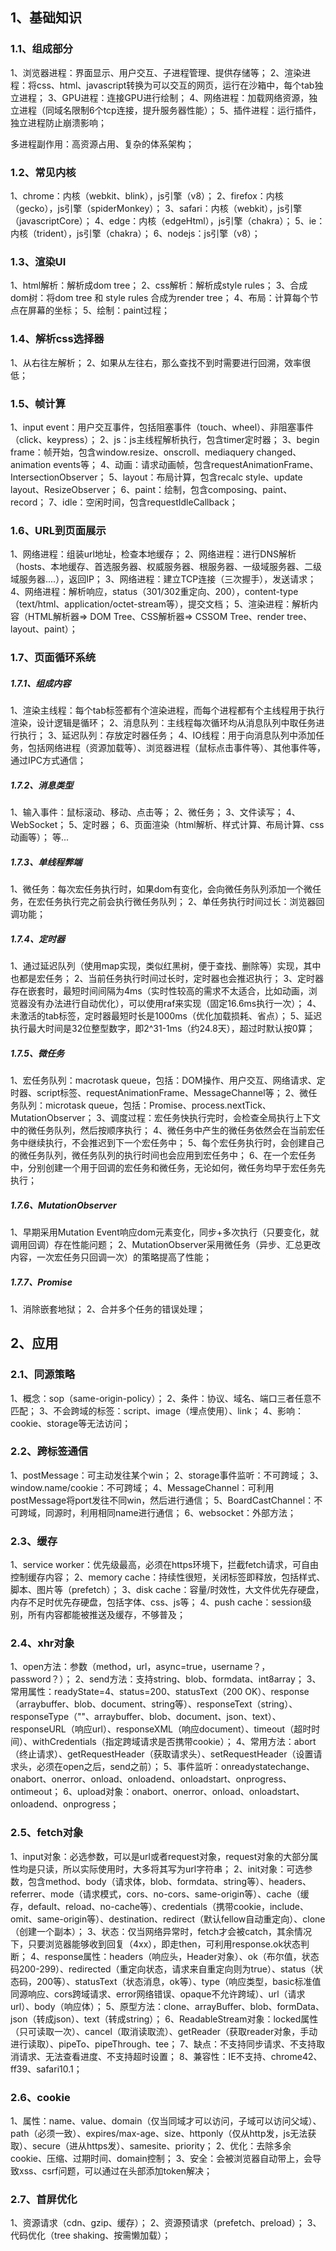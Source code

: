 ## 1、基础知识

### 1.1、组成部分

1、浏览器进程：界面显示、用户交互、子进程管理、提供存储等；
2、渲染进程：将css、html、javascript转换为可以交互的网页，运行在沙箱中，每个tab独立进程；
3、GPU进程：连接GPU进行绘制；
4、网络进程：加载网络资源，独立进程（同域名限制6个tcp连接，提升服务器性能）；
5、插件进程：运行插件，独立进程防止崩溃影响；

多进程副作用：高资源占用、复杂的体系架构；

### 1.2、常见内核

1、chrome：内核（webkit、blink），js引擎（v8）；
2、firefox：内核（gecko），js引擎（spiderMonkey）；
3、safari：内核（webkit），js引擎（javascriptCore）；
4、edge：内核（edgeHtml），js引擎（chakra）；
5、ie：内核（trident），js引擎（chakra）；
6、nodejs：js引擎（v8）；

### 1.3、渲染UI

1、html解析：解析成dom tree；
2、css解析：解析成style rules；
3、合成dom树：将dom tree 和 style rules 合成为render tree；
4、布局：计算每个节点在屏幕的坐标；
5、绘制：paint过程；

### 1.4、解析css选择器

1、从右往左解析；
2、如果从左往右，那么查找不到时需要进行回溯，效率很低；

### 1.5、帧计算

1、input event：用户交互事件，包括阻塞事件（touch、wheel）、非阻塞事件（click、keypress）；
2、js：js主线程解析执行，包含timer定时器；
3、begin frame：帧开始，包含window.resize、onscroll、mediaquery changed、animation events等；
4、动画：请求动画帧，包含requestAnimationFrame、IntersectionObserver；
5、layout：布局计算，包含recalc style、update layout、ResizeObserver；
6、paint：绘制，包含composing、paint、record；
7、idle：空闲时间，包含requestIdleCallback；

### 1.6、URL到页面展示

1、网络进程：组装url地址，检查本地缓存；
2、网络进程：进行DNS解析（hosts、本地缓存、首选服务器、权威服务器、根服务器、一级域服务器、二级域服务器....），返回IP；
3、网络进程：建立TCP连接（三次握手），发送请求；
4、网络进程：解析响应，status（301/302重定向、200），content-type（text/html、application/octet-stream等），提交文档；
5、渲染进程：解析内容（HTML解析器=> DOM Tree、CSS解析器=> CSSOM Tree、render tree、layout、paint）；

### 1.7、页面循环系统

##### 1.7.1、组成内容

1、渲染主线程：每个tab标签都有个渲染进程，而每个进程都有个主线程用于执行渲染，设计逻辑是循环；
2、消息队列：主线程每次循环均从消息队列中取任务进行执行；
3、延迟队列：存放定时器任务；
4、IO线程：用于向消息队列中添加任务，包括网络进程（资源加载等）、浏览器进程（鼠标点击事件等）、其他事件等，通过IPC方式通信；

##### 1.7.2、消息类型

1、输入事件：鼠标滚动、移动、点击等；
2、微任务；
3、文件读写；
4、WebSocket；
5、定时器；
6、页面渲染（html解析、样式计算、布局计算、css动画等）；
等...

##### 1.7.3、单线程弊端

1、微任务：每次宏任务执行时，如果dom有变化，会向微任务队列添加一个微任务，在宏任务执行完之前会执行微任务队列；
2、单任务执行时间过长：浏览器回调功能；

##### 1.7.4、定时器

1、通过延迟队列（使用map实现，类似红黑树，便于查找、删除等）实现，其中也都是宏任务；
2、当前任务执行时间过长时，定时器也会推迟执行；
3、定时器存在嵌套时，最短时间间隔为4ms（实时性较高的需求不太适合，比如动画，浏览器没有办法进行自动优化），可以使用raf来实现（固定16.6ms执行一次）；
4、未激活的tab标签，定时器最短时长是1000ms（优化加载损耗、省点）；
5、延迟执行最大时间是32位整型数字，即2^31-1ms（约24.8天），超过时默认按0算；

##### 1.7.5、微任务

1、宏任务队列：macrotask queue，包括：DOM操作、用户交互、网络请求、定时器、script标签、requestAnimationFrame、MessageChannel等；
2、微任务队列：microtask queue，包括：Promise、process.nextTick、MutationObserver；
3、调度过程：宏任务快执行完时，会检查全局执行上下文中的微任务队列，然后按顺序执行；
4、微任务中产生的微任务依然会在当前宏任务中继续执行，不会推迟到下一个宏任务中；
5、每个宏任务执行时，会创建自己的微任务队列，微任务队列的执行时间也会应用到宏任务中；
6、在一个宏任务中，分别创建一个用于回调的宏任务和微任务，无论如何，微任务均早于宏任务先执行；

##### 1.7.6、MutationObserver

1、早期采用Mutation Event响应dom元素变化，同步+多次执行（只要变化，就调用回调）存在性能问题；
2、MutationObserver采用微任务（异步、汇总更改内容，一次宏任务只回调一次）的策略提高了性能；

##### 1.7.7、Promise

1、消除嵌套地狱；
2、合并多个任务的错误处理；

## 2、应用

### 2.1、同源策略

1、概念：sop（same-origin-policy）；
2、条件：协议、域名、端口三者任意不匹配；
3、不会跨域的标签：script、image（埋点使用）、link；
4、影响：cookie、storage等无法访问；

### 2.2、跨标签通信

1、postMessage：可主动发往某个win；
2、storage事件监听：不可跨域；
3、window.name/cookie：不可跨域；
4、MessageChannel：可利用postMessage将port发往不同win，然后进行通信；
5、BoardCastChannel：不可跨域，同源时，利用相同name进行通信；
6、websocket：外部方法；

### 2.3、缓存

1、service worker：优先级最高，必须在https环境下，拦截fetch请求，可自由控制缓存内容；
2、memory cache：持续性很短，关闭标签即释放，包括样式、脚本、图片等（prefetch）；
3、disk cache：容量/时效性，大文件优先存硬盘，内存不足时优先存硬盘，包括字体、css、js等；
4、push cache：session级别，所有内容都能被推送及缓存，不够普及；

### 2.4、xhr对象

1、open方法：参数（method，url，async=true，username？，password？）；
2、send方法：支持string、blob、formdata、int8array；
3、常用属性：readyState=4、status=200、statusText（200 OK）、response（arraybuffer、blob、document、string等）、responseText（string）、responseType（""、arraybuffer、blob、document、json、text）、responseURL（响应url）、responseXML（响应document）、timeout（超时时间）、withCredentials（指定跨域请求是否携带cookie）；
4、常用方法：abort（终止请求）、getRequestHeader（获取请求头）、setRequestHeader（设置请求头，必须在open之后，send之前）；
5、事件监听：onreadystatechange、onabort、onerror、onload、onloadend、onloadstart、onprogress、ontimeout；
6、upload对象：onabort、onerror、onload、onloadstart、onloadend、onprogress；

### 2.5、fetch对象

1、input对象：必选参数，可以是url或者request对象，request对象的大部分属性均是只读，所以实际使用时，大多将其写为url字符串；
2、init对象：可选参数，包含method、body（请求体，blob、formdata、string等）、headers、referrer、mode（请求模式，cors、no-cors、same-origin等）、cache（缓存，default、reload、no-cache等）、credentials（携带cookie，include、omit、same-origin等）、destination、redirect（默认fellow自动重定向）、clone（创建一个副本）；
3、状态：仅当网络异常时，fetch才会被catch，其余情况下，只要浏览器能够收到回复（4xx），即走then，可利用response.ok状态判断；
4、response属性：headers（响应头，Header对象）、ok（布尔值，状态码200-299）、redirected（重定向状态，请求来自重定向则为true）、status（状态码，200等）、statusText（状态消息，ok等）、type（响应类型，basic标准值同源响应、cors跨域请求、error网络错误、opaque不允许跨域）、url（请求url）、body（响应体）；
5、原型方法：clone、arrayBuffer、blob、formData、json（转成json）、text（转成string）；
6、ReadableStream对象：locked属性（只可读取一次）、cancel（取消读取流）、getReader（获取reader对象，手动进行读取）、pipeTo、pipeThrough、tee；
7、缺点：不支持同步请求、不支持取消请求、无法查看进度、不支持超时设置；
8、兼容性：IE不支持、chrome42、ff39、safari10.1；

### 2.6、cookie

1、属性：name、value、domain（仅当同域才可以访问，子域可以访问父域）、path（必须一致）、expires/max-age、size、httponly（仅从http发，js无法获取）、secure（进从https发）、samesite、priority；
2、优化：去除多余cookie、压缩、过期时间、domain控制；
3、安全：会被浏览器自动带上，会导致xss、csrf问题，可以通过在头部添加token解决；

### 2.7、首屏优化

1、资源请求（cdn、gzip、缓存）；
2、资源预请求（prefetch、preload）；
3、代码优化（tree shaking、按需懒加载）；

